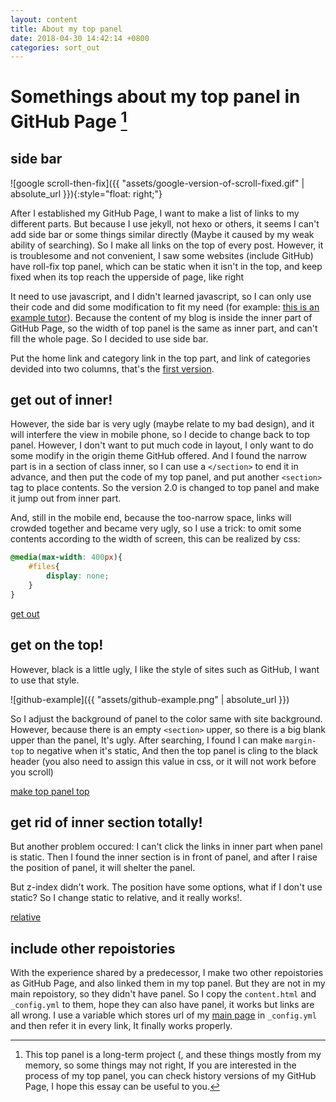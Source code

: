 ```yaml
---
layout: content
title: About my top panel
date: 2018-04-30 14:42:14 +0800
categories: sort_out
---
```


# Somethings about my top panel in GitHub Page [^1]

## side bar

![google scroll-then-fix]({{ "assets/google-version-of-scroll-fixed.gif" | absolute_url }}){:style="float: right;"}

After I established my GitHub Page, I want to make a list of links to my different parts. But because I use jekyll, not hexo or others, it seems I can't add side bar or some things similar directly (Maybe it caused by my weak ability of searching). So I make all links on the top of every post. However, it is troublesome and not convenient, I saw some websites (include GitHub) have roll-fix top panel, which can be static when it isn't in the top, and keep fixed when its top reach the upperside of page, like right 

It need to use javascript, and I didn't learned javascript, so I can only use their code and did some modification to fit my need (for example: [this is an example tutor](https://css-tricks.com/scroll-fix-content/)). Because the content of my blog is inside the inner part of GitHub Page, so the width of top panel is the same as inner part, and can't fill the whole page. So I decided to use side bar.

Put the home link and category link in the top part, and link of categories devided into two columns, that's the [first version](https://github.com/sirius1242/sirius1242.github.io/commit/6130dbc7d9eab6e3b2d2935faa29f2d1c36a54b8).

## get out of inner!

However, the side bar is very ugly (maybe relate to my bad design), and it will interfere the view in mobile phone, so I decide to change back to top panel. However, I don't want to put much code in layout, I only want to do some modify in the origin theme GitHub offered. And I found the narrow part is in a section of class inner, so I can use a `</section>` to end it in advance, and then put the code of my top panel, and put another `<section>` tag to place contents. So the version 2.0 is changed to top panel and make it jump out from inner part.

And, still in the mobile end, because the too-narrow space, links will crowded together and became very ugly, so I use a trick: to omit some contents according to the width of screen, this can be realized by css:

```css
@media(max-width: 400px){
    #files{
        display: none;
    }   
}
```

[get out](https://github.com/sirius1242/sirius1242.github.io/commit/4db335798a94d94ed0531bf01ea7695e6ccf914f)

## get on the top!

However, black is a little ugly, I like the style of sites such as GitHub, I want to use that style.

![github-example]({{ "assets/github-example.png" | absolute_url }})

So I adjust the background of panel to the color same with site background. However, because there is an empty `<section>` upper, so there is a big blank upper than the panel, It's ugly. After searching, I found I can make `margin-top` to negative when it's static, And then the top panel is cling to the black header (you also need to assign this value in css, or it will not work before you scroll)

[make top panel top](https://github.com/sirius1242/sirius1242.github.io/commit/94259dcfe4e43d36d2d8be53feba8bf80b8b394a)

## get rid of inner section totally!

But another problem occured: I can't click the links in inner part when panel is static. Then I found the inner section is in front of panel, and after I raise the position of panel, it will shelter the panel. 

But z-index didn't work. The position have some options, what if I don't use static? So I change static to relative, and it really works!.

[relative](https://github.com/sirius1242/sirius1242.github.io/commit/37f14726e28dcc3e87954fe224e10123c5ff062e)

## include other repoistories

With the experience shared by a predecessor, I make two other repoistories as GitHub Page, and also linked them in my top panel. But they are not in my main repoistory, so they didn't have panel. So I copy the `content.html` and `_config.yml` to them, hope they can also have panel, it works but links are all wrong. I use a variable which stores url of my [main page](https://sirius1242.github.io) in `_config.yml` and then refer it in every link, It finally works properly.

[^1]: This top panel is a long-term project (, and these things mostly from my memory, so some things may not right, If you are interested in the process of my top panel, you can check history versions of my GitHub Page, I hope this essay can be useful to you.